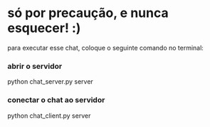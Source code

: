 # só por precaução, e nunca esquecer! :)
para executar esse chat, coloque o seguinte comando no terminal:

  ### abrir o servidor
  python chat_server.py server

  ### conectar o chat ao servidor
  python chat_client.py server

